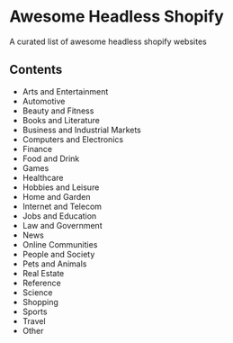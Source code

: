 # Awesome Headless Shopify
A curated list of awesome headless shopify websites

## Contents
- Arts and Entertainment
- Automotive
- Beauty and Fitness
- Books and Literature
- Business and Industrial Markets
- Computers and Electronics
- Finance
- Food and Drink
- Games
- Healthcare
- Hobbies and Leisure
- Home and Garden
- Internet and Telecom
- Jobs and Education
- Law and Government
- News
- Online Communities
- People and Society
- Pets and Animals
- Real Estate
- Reference
- Science
- Shopping
- Sports
- Travel
- Other
